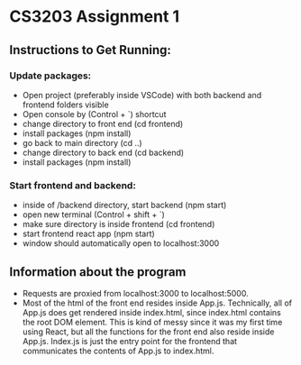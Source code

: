 # CS3203 Assignment 1

## Instructions to Get Running:

### Update packages:
- Open project (preferably inside VSCode) with both backend and frontend folders visible
- Open console by (Control + `) shortcut
- change directory to front end (cd frontend)
- install packages (npm install)
- go back to main directory (cd ..)
- change directory to back end (cd backend)
- install packages (npm install)

### Start frontend and backend:
- inside of /backend directory, start backend (npm start)
- open new terminal (Control + shift + `)
- make sure directory is inside frontend (cd frontend)
- start frontend react app (npm start)
- window should automatically open to localhost:3000

## Information about the program
- Requests are proxied from localhost:3000 to localhost:5000.
- Most of the html of the front end resides inside App.js. Technically, all of App.js does get rendered inside index.html, since index.html contains the root DOM element. This is kind of messy since it was my first time using React, but all the functions for the front end also reside inside App.js. Index.js is just the entry point for the frontend that communicates the contents of App.js to index.html.
